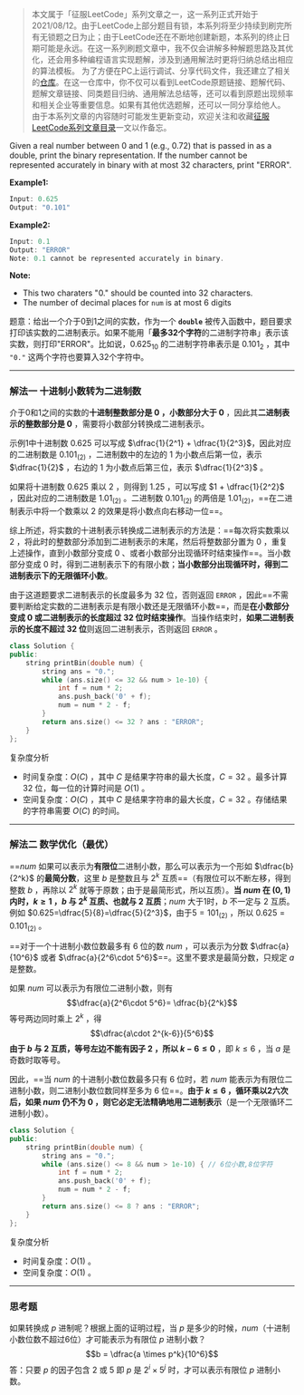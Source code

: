 > 本文属于「征服LeetCode」系列文章之一，这一系列正式开始于2021/08/12。由于LeetCode上部分题目有锁，本系列将至少持续到刷完所有无锁题之日为止；由于LeetCode还在不断地创建新题，本系列的终止日期可能是永远。在这一系列刷题文章中，我不仅会讲解多种解题思路及其优化，还会用多种编程语言实现题解，涉及到通用解法时更将归纳总结出相应的算法模板。
> <b></b>
> 为了方便在PC上运行调试、分享代码文件，我还建立了相关的[仓库](https://github.com/memcpy0/LeetCode-Conquest)。在这一仓库中，你不仅可以看到LeetCode原题链接、题解代码、题解文章链接、同类题目归纳、通用解法总结等，还可以看到原题出现频率和相关企业等重要信息。如果有其他优选题解，还可以一同分享给他人。
> <b></b>
> 由于本系列文章的内容随时可能发生更新变动，欢迎关注和收藏[征服LeetCode系列文章目录](https://memcpy0.blog.csdn.net/article/details/119656559)一文以作备忘。

Given a real number between 0 and 1 (e.g., 0.72) that is passed in as a double, print the binary representation. If the number cannot be represented accurately in binary with at most 32 characters, print "ERROR".

**Example1:**
```java
Input: 0.625
Output: "0.101"
```
**Example2:**
```java
Input: 0.1
Output: "ERROR"
Note: 0.1 cannot be represented accurately in binary.
```
**Note:**
-   This two charaters "0." should be counted into 32 characters.
-   The number of decimal places for `num` is at most 6 digits

题意：给出一个介于0到1之间的实数，作为一个 **`double`** 被传入函数中，题目要求打印该实数的二进制表示。如果不能用「**最多32个字符**的二进制字符串」表示该实数，则打印"ERROR"。比如说，$0.625_{10}$ 的二进制字符串表示是 $0.101_{2}$ ，其中 `"0."` 这两个字符也要算入32个字符中。

---
### 解法一 十进制小数转为二进制数
介于0和1之间的实数的**十进制整数部分是 $0$ ，小数部分大于 $0$** ，因此其**二进制表示的整数部分是 $0$** ，需要将小数部分转换成二进制表示。

示例1中十进制数 $0.625$ 可以写成 $\dfrac{1}{2^1} + \dfrac{1}{2^3}$ ​，因此对应的二进制数是 $0.101_{(2)}$ ，二进制数中的左边的 $1$ 为小数点后第一位，表示 $\dfrac{1}{2}$ ，右边的 $1$ 为小数点后第三位，表示 $\dfrac{1}{2^3}$ ​。

如果将十进制数 $0.625$ 乘以 $2$ ，则得到 $1.25$ ，可以写成 $1 + \dfrac{1}{2^2}$ ​，因此对应的二进制数是 $1.01_{(2)}$ ​。二进制数 $0.101_{(2)}$​ 的两倍是 $1.01_{(2)}$ ​，==在二进制表示中将一个数乘以 $2$ 的效果是将小数点向右移动一位==。

综上所述，将实数的十进制表示转换成二进制表示的方法是：==每次将实数乘以 $2$ ，将此时的整数部分添加到二进制表示的末尾，然后将整数部分置为 $0$ ，重复上述操作，直到小数部分变成 $0$ 、或者小数部分出现循环时结束操作==。当小数部分变成 $0$ 时，得到二进制表示下的有限小数；**当小数部分出现循环时，得到二进制表示下的无限循环小数**。

由于这道题要求二进制表示的长度最多为 $32$ 位，否则返回 `ERROR` ，因此==不需要判断给定实数的二进制表示是有限小数还是无限循环小数==，而是**在小数部分变成 $0$ 或二进制表示的长度超过 $32$ 位时结束操作**。当操作结束时，**如果二进制表示的长度不超过 $32$ 位**则返回二进制表示，否则返回 `ERROR` 。
```cpp
class Solution {
public:
    string printBin(double num) {
        string ans = "0.";
        while (ans.size() <= 32 && num > 1e-10) {
            int f = num * 2;
            ans.push_back('0' + f);
            num = num * 2 - f;
        }
        return ans.size() <= 32 ? ans : "ERROR";
    }
};
```
复杂度分析
- 时间复杂度：$O(C)$ ，其中 $C$ 是结果字符串的最大长度，$C = 32$ 。最多计算 $32$ 位，每一位的计算时间是 $O(1)$ 。
- 空间复杂度：$O(C)$ ，其中 $C$ 是结果字符串的最大长度，$C = 32$ 。存储结果的字符串需要 $O(C)$ 的时间。

---
### 解法二 数学优化（最优）
==$num$ 如果可以表示为**有限位**二进制小数，那么可以表示为一个形如 $\dfrac{b}{2^k}$ ​ 的**最简分数**，这里 $b$ 是整数且与 $2^k$ 互质==（有限位可以不断左移，得到整数 $b$ ，再除以 $2^k$ 就等于原数；由于是最简形式，所以互质）。**当 $\textit{num}$ 在 $(0,1)$ 内时，$k\ge 1$ ，$b$ 与 $2^k$ 互质、也就与 $2$ 互质**；$num$ 大于1时，$b$ 不一定与 $2$ 互质。例如 $0.625=\dfrac{5}{8}=\dfrac{5}{2^3}$ ​，由于$5=101_{(2)}$ ，所以 $0.625=0.101_{(2)}$ ​。

==对于一个十进制小数位数最多有 $6$ 位的数 $\textit{num}$ ，可以表示为分数 $\dfrac{a}{10^6}$​ 或者 $\dfrac{a}{2^6\cdot 5^6}$== ​。这里不要求是最简分数，只规定 $a$ 是整数。

如果 $\textit{num}$ 可以表示为有限位二进制小数，则有
$$\dfrac{a}{2^6\cdot 5^6}= \dfrac{b}{2^k}$$ 
等号两边同时乘上 $2^k$ ，得
$$\dfrac{a\cdot 2^{k-6}}{5^6}$$
**由于 $b$ 与 $2$ 互质，等号左边不能有因子 $2$ ，所以 $k-6\le 0$** ，即 $k\le 6$ ，当 $a$ 是奇数时取等号。

因此，==当 $\textit{num}$ 的十进制小数位数最多只有 $6$ 位时，若 $\textit{num}$ 能表示为有限位二进制小数，则二进制小数位数同样至多为 $6$ 位==。**由于 $k\le 6$ ，循环乘以2六次后，如果 $\textit{num}$ 仍不为 $0$ ，则它必定无法精确地用二进制表示**（是一个无限循环二进制小数）。
```cpp
class Solution {
public:
    string printBin(double num) {
        string ans = "0.";
        while (ans.size() <= 8 && num > 1e-10) { // 6位小数,8位字符
            int f = num * 2;
            ans.push_back('0' + f);
            num = num * 2 - f;
        }
        return ans.size() <= 8 ? ans : "ERROR";
    }
};
```
复杂度分析
- 时间复杂度：$O(1)$ 。
- 空间复杂度：$O(1)$ 。

---
### 思考题
如果转换成 $p$ 进制呢？根据上面的证明过程，当 $p$ 是多少的时候，$\textit{num}$（十进制小数位数不超过6位）才可能表示为有限位 $p$ 进制小数？
$$b = \dfrac{a \times p^k}{10^6}$$
答：只要 $p$ 的因子包含 $2$ 或 $5$ 即 $p$ 是 $2^i\times 5 ^j$ 时，才可以表示有限位 $p$ 进制小数。